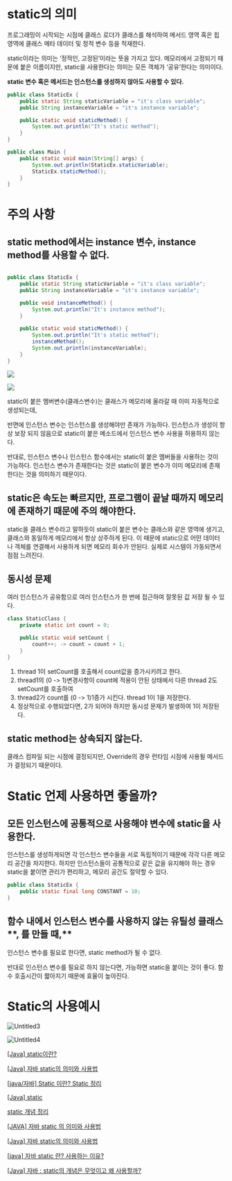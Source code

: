 # static의 의미

프로그래밍이 시작되는 시점에 클래스 로더가 클래스를 해석하여 
메서드 영역 혹은 힙 영역에 클래스 메타 데이터 및 정적 변수 등을 적재한다.

static이라는 의미는 ‘정적인, 고정된’이라는 뜻을 가지고 있다. 
메모리에서 고정되기 때문에 붙은 이름이지만, 
static을 사용한다는 의미는 모든 객체가 ‘공유’한다는 의미이다.

**static 변수 혹은 메서드는 인스턴스를 생성하지 않아도 사용할 수 있다.**

```java
public class StaticEx {
    public static String staticVariable = "it's class variable";
    public String instanceVariable = "it's instance variable";

    public static void staticMethod() {
        System.out.println("It's static method");
    }
}
```

```java
public class Main {
    public static void main(String[] args) {
        System.out.println(StaticEx.staticVariable);
        StaticEx.staticMethod();
    }
}
```

# 주의 사항

## **static method에서는 instance 변수, instance method를 사용할 수 없다.**

```java

public class StaticEx {
    public static String staticVariable = "it's class variable";
    public String instanceVariable = "it's instance variable";

    public void instanceMethod() {
        System.out.println("It's instance method");
    }
    
    public static void staticMethod() {
        System.out.println("It's static method");
        instanceMethod();
        System.out.println(instanceVariable);
    }
}
```


![](https://user-images.githubusercontent.com/86050295/207317720-b0c91cc3-03b1-4f1e-9240-6e6699b664ed.png)

![](https://user-images.githubusercontent.com/86050295/207317283-b934f858-f7f7-4171-8e6a-fea698e42484.png)




static이 붙은 멤버변수(클래스변수)는 
클래스가 메모리에 올라갈 때 이미 자동적으로 생성되는데,

반면에 인스턴스 변수는 인스턴스를 생성해야만 존재가 가능하다.
인스턴스가 생성이 항상 보장 되지 않음으로 static이 붙은 메소드에서 
인스턴스 변수 사용을 허용하지 않는다.

반대로, 인스턴스 변수나 인스턴스 함수에서는 static이 붙은 멤버들을 사용하는 것이 가능하다. 
인스턴스 변수가 존재한다는 것은 static이 붙은 변수가 이미 
메모리에 존재한다는 것을 의미하기 때문이다.

## static은 속도는 빠르지만, 프로그램이 끝날 때까지 메모리에 존재하기 때문에 주의 해야한다.


static을 클래스 변수라고 말하듯이 static이 붙은 변수는 클래스와 같은 영역에 생기고, 
클래스와 동일하게 메모리에서 항상 상주하게 된다. 
이 때문에 static으로 어떤 데이터나 객체를 연결해서 사용하게 되면 메모리 회수가 안된다. 실제로 시스템이 가동되면서 점점 느려진다.


## **동시성 문제**

여러 인스턴스가 공유함으로 여러 인스턴스가 한 번에 접근하여 잘못된 값 저장 될 수 있다.

```java
class StaticClass {
	private static int count = 0;

	public static void setCount {
		count++; -> count = count + 1;
	}
}
```


1. thread 1이 setCount를 호출해서 count값을 증가시키려고 한다. 
2. thread1의 (0 -> 1)변경사항이 count에 적용이 안된 상태에서 다른 thread 2도 setCount를 호출하여
3. thread2가 count를 (0 -> 1)1증가 시킨다. thread 1이 1을 저장한다.
4. 정상적으로 수행되었다면, 2가 되어야 하지만 동시성 문제가 발생하여 1이 저장된다.


## static method는 상속되지 않는다.

클래스 컴파일 되는 시점에 결정되지만, Override의 경우 런타임 시점에 사용될 메서드가 결정되기 때문이다.

# Static 언제 사용하면 좋을까?

## 모**든 인스턴스에 공통적으로 사용해야 변수에 static을 사용한다.**

인스턴스를 생성하게되면 각 인스턴스 변수들을 서로 독립적이기 때문에 
각각 다른 메모리 공간을 차지한다. 하지만 인스턴스들이 공통적으로 같은 값을 
유지해야 하는 경우 static을 붙이면 관리가 편리하고, 메모리 공간도 절약할 수 있다.

```java
public class StaticEx {
    public static final long CONSTANT = 10;
}
```

## **함수 내에서 인스턴스 변수를 사용하지 않는** 유틸성 클래스**, 를 만들 때,**

인스턴스 변수를 필요로 한다면, static method가 될 수 없다.

반대로 인스턴스 변수를 필요로 하지 않는다면, 가능하면 static을 붙이는 것이 좋다. 
함수 호출시간이 짧아지기 때문에 효율이 높아진다.


# Static의 사용예시

![Untitled3](https://user-images.githubusercontent.com/86050295/207319682-53edc02e-a705-4f3b-b737-5ce8f9f52bcb.png)

![Untitled4](https://user-images.githubusercontent.com/86050295/207319802-325a4ccb-4961-4070-91e9-adc5248b0784.png)




[[Java] static이란?](https://steady-coding.tistory.com/603)

[[Java] 자바 static의 의미와 사용법](https://coding-factory.tistory.com/524)

[[java/자바] Static 이란? Static 정리](https://mi-nya.tistory.com/251)

[[Java] static](https://devbox.tistory.com/entry/Java-static)

[static 개념 정리](https://ifcontinue.tistory.com/2)

[[JAVA] 자바 static 의 의미와 사용법](https://vivia2020.tistory.com/60)

[[Java] 자바 static의 의미와 사용법](https://kingofbackend.tistory.com/131)

[[java] 자바 static 란? 사용하는 이유?](https://taewooblog.tistory.com/162)

[[Java] 자바 : static의 개념은 무엇이고 왜 사용할까?](https://codinglevelup.tistory.com/135)
